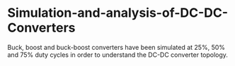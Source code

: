 # Simulation-and-analysis-of-DC-DC-Converters
Buck, boost and buck-boost converters have been simulated at 25%, 50% and 75% duty cycles in order to understand the DC-DC converter topology.

